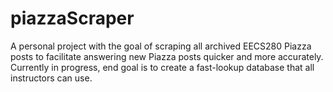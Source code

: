 # piazzaScraper
A personal project with the goal of scraping all archived EECS280 Piazza posts to facilitate answering new Piazza posts quicker and more accurately. Currently in progress, end goal is to create a fast-lookup database that all instructors can use.
